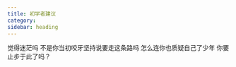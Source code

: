 ```yaml
---
title: 初学者建议
category: 
sidebar: heading
---
```


 觉得迷茫吗 不是你当初咬牙坚持说要走这条路吗 怎么连你也质疑自己了少年 你要止步于此了吗？